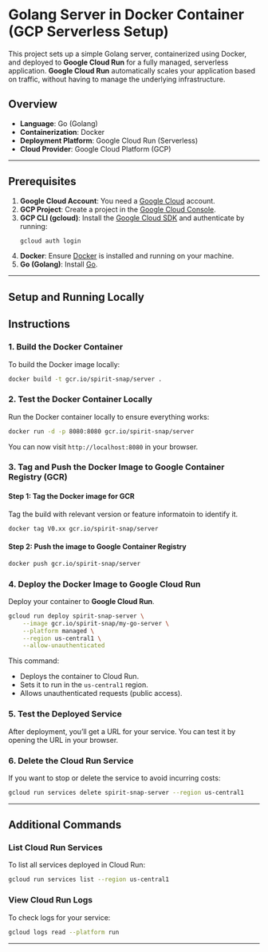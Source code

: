 # Golang Server in Docker Container (GCP Serverless Setup)

This project sets up a simple Golang server, containerized using Docker, and deployed to **Google Cloud Run** for a fully managed, serverless application. **Google Cloud Run** automatically scales your application based on traffic, without having to manage the underlying infrastructure.

## Overview
- **Language**: Go (Golang)
- **Containerization**: Docker
- **Deployment Platform**: Google Cloud Run (Serverless)
- **Cloud Provider**: Google Cloud Platform (GCP)

---

## Prerequisites

1. **Google Cloud Account**: You need a [Google Cloud](https://cloud.google.com/) account.
2. **GCP Project**: Create a project in the [Google Cloud Console](https://console.cloud.google.com/).
3. **GCP CLI (gcloud)**: Install the [Google Cloud SDK](https://cloud.google.com/sdk/docs/install) and authenticate by running:
    ```bash
    gcloud auth login
    ```
4. **Docker**: Ensure [Docker](https://www.docker.com/) is installed and running on your machine.
5. **Go (Golang)**: Install [Go](https://golang.org/doc/install).

---

## Setup and Running Locally

## Instructions

### 1. **Build the Docker Container**

To build the Docker image locally:

```bash
docker build -t gcr.io/spirit-snap/server .
```

### 2. **Test the Docker Container Locally**

Run the Docker container locally to ensure everything works:

```bash
docker run -d -p 8080:8080 gcr.io/spirit-snap/server
```

You can now visit `http://localhost:8080` in your browser.


### 3. **Tag and Push the Docker Image to Google Container Registry (GCR)**

#### Step 1: Tag the Docker image for GCR

Tag the build with relevant version or feature informatoin to identify it.

```bash
docker tag V0.xx gcr.io/spirit-snap/server
```

#### Step 2: Push the image to Google Container Registry

```bash
docker push gcr.io/spirit-snap/server
```

### 4. **Deploy the Docker Image to Google Cloud Run**

Deploy your container to **Google Cloud Run**.

```bash
gcloud run deploy spirit-snap-server \
    --image gcr.io/spirit-snap/my-go-server \
    --platform managed \
    --region us-central1 \
    --allow-unauthenticated
```

This command:
- Deploys the container to Cloud Run.
- Sets it to run in the `us-central1` region.
- Allows unauthenticated requests (public access).

### 5. **Test the Deployed Service**

After deployment, you’ll get a URL for your service. You can test it by opening the URL in your browser.

### 6. **Delete the Cloud Run Service**

If you want to stop or delete the service to avoid incurring costs:

```bash
gcloud run services delete spirit-snap-server --region us-central1
```

---

## Additional Commands

### List Cloud Run Services
To list all services deployed in Cloud Run:

```bash
gcloud run services list --region us-central1
```

### View Cloud Run Logs
To check logs for your service:

```bash
gcloud logs read --platform run
```

---
